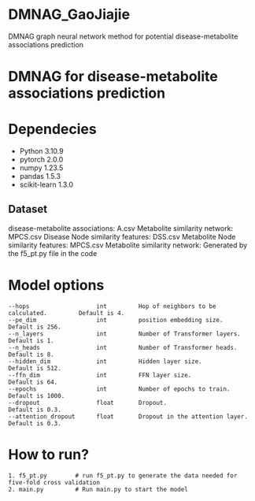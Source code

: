 # DMNAG_GaoJiajie
DMNAG graph neural network method for potential disease-metabolite associations prediction

# DMNAG for disease-metabolite associations prediction

# Dependecies
- Python 3.10.9
- pytorch 2.0.0
- numpy 1.23.5
- pandas 1.5.3
- scikit-learn 1.3.0


## Dataset
disease-metabolite associations: A.csv
Metabolite similarity network: MPCS.csv
Disease Node similarity features: DSS.csv
Metabolite Node similarity features: MPCS.csv
Metabolite similarity network: Generated by the f5_pt.py file in the code

# Model options
```
--hops                   int         Hop of neighbors to be calculated.         Default is 4.
--pe_dim                 int         position embedding size.                   Default is 256.
--n_layers               int         Number of Transformer layers.              Default is 1.
--n_heads                int         Number of Transformer heads.               Default is 8.
--hidden_dim             int         Hidden layer size.                         Default is 512.
--ffn_dim                int         FFN layer size.                            Default is 64.
--epochs                 int         Number of epochs to train.                 Default is 1000.
--dropout                float       Dropout.                                   Default is 0.3.
--attention_dropout      float       Dropout in the attention layer.            Default is 0.3.
```

# How to run?
```
1. f5_pt.py        # run f5_pt.py to generate the data needed for five-fold cross validation
2. main.py         # Run main.py to start the model
```
